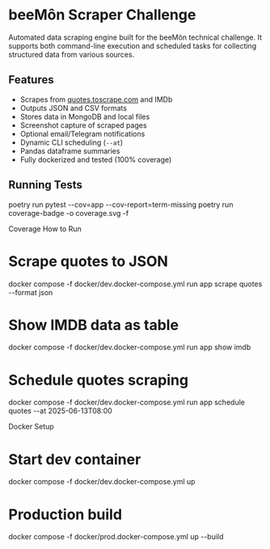 # beeMôn Scraper Challenge

Automated data scraping engine built for the beeMôn technical challenge. It supports both command-line execution and scheduled tasks for collecting structured data from various sources.

## Features

- Scrapes from [quotes.toscrape.com](http://quotes.toscrape.com) and IMDb
- Outputs JSON and CSV formats
- Stores data in MongoDB and local files
- Screenshot capture of scraped pages
- Optional email/Telegram notifications
- Dynamic CLI scheduling (`--at`)
- Pandas dataframe summaries
- Fully dockerized and tested (100% coverage)

## Running Tests

poetry run pytest --cov=app --cov-report=term-missing
poetry run coverage-badge -o coverage.svg -f

Coverage
How to Run

# Scrape quotes to JSON
docker compose -f docker/dev.docker-compose.yml run app scrape quotes --format json

# Show IMDB data as table
docker compose -f docker/dev.docker-compose.yml run app show imdb

# Schedule quotes scraping
docker compose -f docker/dev.docker-compose.yml run app schedule quotes --at 2025-06-13T08:00

Docker Setup

# Start dev container
docker compose -f docker/dev.docker-compose.yml up

# Production build
docker compose -f docker/prod.docker-compose.yml up --build